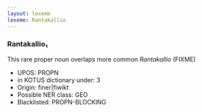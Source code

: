 ```yaml
---
layout: lexeme
lexeme: Rantakallio
---
```


###  Rantakallio₁

This rare proper noun overlaps more common *Rantakallio* (FIXME)
* UPOS:  PROPN
* in KOTUS dictionary under:  3
* Origin:  finer|fiwikt
* Possible NER class:  GEO
* Blacklisted:  PROPN-BLOCKING

